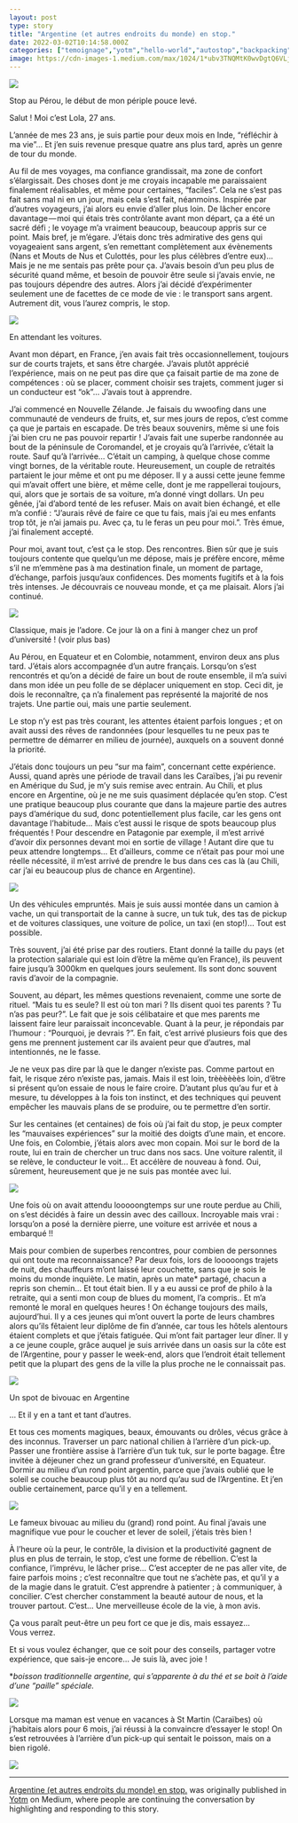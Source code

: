 ```yaml
---
layout: post
type: story
title: "Argentine (et autres endroits du monde) en stop."
date: 2022-03-02T10:14:58.000Z
categories: ["temoignage","yotm","hello-world","autostop","backpacking"]
image: https://cdn-images-1.medium.com/max/1024/1*ubv3TNQMtK0wvDgtQ6VLjA.jpeg
---
```


![](https://cdn-images-1.medium.com/max/1024/1*ubv3TNQMtK0wvDgtQ6VLjA.jpeg)

Stop au Pérou, le début de mon périple pouce levé.

Salut ! Moi c’est Lola, 27 ans.

L’année de mes 23 ans, je suis partie pour deux mois en Inde, “réfléchir à ma vie”… Et j’en suis revenue presque quatre ans plus tard, après un genre de tour du monde.

Au fil de mes voyages, ma confiance grandissait, ma zone de confort s’élargissait. Des choses dont je me croyais incapable me paraissaient finalement réalisables, et même pour certaines, “faciles”. Cela ne s’est pas fait sans mal ni en un jour, mais cela s’est fait, néanmoins. Inspirée par d’autres voyageurs, j’ai alors eu envie d’aller plus loin. De lâcher encore davantage — moi qui étais très contrôlante avant mon départ, ça a été un sacré défi ; le voyage m’a vraiment beaucoup, beaucoup appris sur ce point. Mais bref, je m’égare. J’étais donc très admirative des gens qui voyageaient sans argent, s’en remettant complètement aux évènements (Nans et Mouts de Nus et Culottés, pour les plus célèbres d’entre eux)… Mais je ne me sentais pas prête pour ça. J’avais besoin d’un peu plus de sécurité quand même, et besoin de pouvoir être seule si j’avais envie, ne pas toujours dépendre des autres. Alors j’ai décidé d’expérimenter seulement une de facettes de ce mode de vie : le transport sans argent. Autrement dit, vous l’aurez compris, le stop.

![](https://cdn-images-1.medium.com/max/686/1*NtG1SgdnBfGHDKTpp59b2Q.jpeg)

En attendant les voitures.

Avant mon départ, en France, j’en avais fait très occasionnellement, toujours sur de courts trajets, et sans être chargée. J’avais plutôt apprécié l’expérience, mais on ne peut pas dire que ça faisait partie de ma zone de compétences : où se placer, comment choisir ses trajets, comment juger si un conducteur est “ok”… J’avais tout à apprendre.

J’ai commencé en Nouvelle Zélande. Je faisais du wwoofing dans une communauté de vendeurs de fruits, et, sur mes jours de repos, c’est comme ça que je partais en escapade. De très beaux souvenirs, même si une fois j’ai bien cru ne pas pouvoir repartir ! J’avais fait une superbe randonnée au bout de la péninsule de Coromandel, et je croyais qu’à l’arrivée, c’était la route. Sauf qu’à l’arrivée… C’était un camping, à quelque chose comme vingt bornes, de la véritable route. Heureusement, un couple de retraités partaient le jour même et ont pu me déposer. Il y a aussi cette jeune femme qui m’avait offert une bière, et même celle, dont je me rappellerai toujours, qui, alors que je sortais de sa voiture, m’a donné vingt dollars. Un peu gênée, j’ai d’abord tenté de les refuser. Mais on avait bien échangé, et elle m’a confié : “J’aurais rêvé de faire ce que tu fais, mais j’ai eu mes enfants trop tôt, je n’ai jamais pu. Avec ça, tu le feras un peu pour moi.”. Très émue, j’ai finalement accepté.

Pour moi, avant tout, c’est ça le stop. Des rencontres. Bien sûr que je suis toujours contente que quelqu’un me dépose, mais je préfère encore, même s’il ne m’emmène pas à ma destination finale, un moment de partage, d’échange, parfois jusqu’aux confidences. Des moments fugitifs et à la fois très intenses. Je découvrais ce nouveau monde, et ça me plaisait. Alors j’ai continué.

![](https://cdn-images-1.medium.com/max/1024/1*-2oAtB7VlK-jn0Sz5W0ECg.jpeg)

Classique, mais je l’adore. Ce jour là on a fini à manger chez un prof d’université ! (voir plus bas)

Au Pérou, en Equateur et en Colombie, notamment, environ deux ans plus tard. J’étais alors accompagnée d’un autre français. Lorsqu’on s’est rencontrés et qu’on a décidé de faire un bout de route ensemble, il m’a suivi dans mon idée un peu folle de se déplacer uniquement en stop. Ceci dit, je dois le reconnaître, ça n’a finalement pas représenté la majorité de nos trajets. Une partie oui, mais une partie seulement.

Le stop n’y est pas très courant, les attentes étaient parfois longues ; et on avait aussi des rêves de randonnées (pour lesquelles tu ne peux pas te permettre de démarrer en milieu de journée), auxquels on a souvent donné la priorité.

J’étais donc toujours un peu “sur ma faim”, concernant cette expérience. Aussi, quand après une période de travail dans les Caraïbes, j’ai pu revenir en Amérique du Sud, je m’y suis remise avec entrain. Au Chili, et plus encore en Argentine, où je ne me suis quasiment déplacée qu’en stop. C’est une pratique beaucoup plus courante que dans la majeure partie des autres pays d’amérique du sud, donc potentiellement plus facile, car les gens ont davantage l’habitude… Mais c’est aussi le risque de spots beaucoup plus fréquentés ! Pour descendre en Patagonie par exemple, il m’est arrivé d’avoir dix personnes devant moi en sortie de village ! Autant dire que tu peux attendre longtemps… Et d’ailleurs, comme ce n’était pas pour moi une réelle nécessité, il m’est arrivé de prendre le bus dans ces cas là (au Chili, car j’ai eu beaucoup plus de chance en Argentine).

![](https://cdn-images-1.medium.com/max/1024/1*UeaDp3zTZCZi-AHIJ_5maA.jpeg)

Un des véhicules empruntés. Mais je suis aussi montée dans un camion à vache, un qui transportait de la canne à sucre, un tuk tuk, des tas de pickup et de voitures classiques, une voiture de police, un taxi (en stop!)… Tout est possible.

Très souvent, j’ai été prise par des routiers. Etant donné la taille du pays (et la protection salariale qui est loin d’être la même qu’en France), ils peuvent faire jusqu’à 3000km en quelques jours seulement. Ils sont donc souvent ravis d’avoir de la compagnie.

Souvent, au départ, les mêmes questions revenaient, comme une sorte de rituel. “Mais tu es seule? Il est où ton mari ? Ils disent quoi tes parents ? Tu n’as pas peur?”. Le fait que je sois célibataire et que mes parents me laissent faire leur paraissait inconcevable. Quant à la peur, je répondais par l’humour : “Pourquoi, je devrais ?”. En fait, c’est arrivé plusieurs fois que des gens me prennent justement car ils avaient peur que d’autres, mal intentionnés, ne le fasse.

Je ne veux pas dire par là que le danger n’existe pas. Comme partout en fait, le risque zéro n’existe pas, jamais. Mais il est loin, trèèèèèès loin, d’être si présent qu’on essaie de nous le faire croire. D’autant plus qu’au fur et à mesure, tu développes à la fois ton instinct, et des techniques qui peuvent empêcher les mauvais plans de se produire, ou te permettre d’en sortir.

Sur les centaines (et centaines) de fois où j’ai fait du stop, je peux compter les “mauvaises expériences” sur la moitié des doigts d’une main, et encore. Une fois, en Colombie, j’étais alors avec mon copain. Moi sur le bord de la route, lui en train de chercher un truc dans nos sacs. Une voiture ralentit, il se relève, le conducteur le voit… Et accélère de nouveau à fond. Oui, sûrement, heureusement que je ne suis pas montée avec lui.

![](https://cdn-images-1.medium.com/max/1024/1*UbB42WvT4lBiAaS-h6J3og.jpeg)

Une fois où on avait attendu looooongtemps sur une route perdue au Chili, on s’est décidés à faire un dessin avec des cailloux. Incroyable mais vrai : lorsqu’on a posé la dernière pierre, une voiture est arrivée et nous a embarqué !!

Mais pour combien de superbes rencontres, pour combien de personnes qui ont toute ma reconnaissance? Par deux fois, lors de looooongs trajets de nuit, des chauffeurs m’ont laissé leur couchette, sans que je sois le moins du monde inquiète. Le matin, après un mate\* partagé, chacun a repris son chemin… Et tout était bien. Il y a eu aussi ce prof de philo à la retraite, qui a senti mon coup de blues du moment, l’a compris.. Et m’a remonté le moral en quelques heures ! On échange toujours des mails, aujourd’hui. Il y a ces jeunes qui m’ont ouvert la porte de leurs chambres alors qu’ils fêtaient leur diplôme de fin d’année, car tous les hôtels alentours étaient complets et que j’étais fatiguée. Qui m’ont fait partager leur dîner. Il y a ce jeune couple, grâce auquel je suis arrivée dans un oasis sur la côte est de l’Argentine, pour y passer le week-end, alors que l’endroit était tellement petit que la plupart des gens de la ville la plus proche ne le connaissait pas.

![](https://cdn-images-1.medium.com/max/1024/1*yg1zJgF4pIEmJfiZ8No8CA.jpeg)

Un spot de bivouac en Argentine

… Et il y en a tant et tant d’autres.

Et tous ces moments magiques, beaux, émouvants ou drôles, vécus grâce à des inconnus. Traverser un parc national chilien à l’arrière d’un pick-up. Passer une frontière assise à l’arrière d’un tuk tuk, sur le porte bagage. Être invitée à déjeuner chez un grand professeur d’université, en Equateur. Dormir au milieu d’un rond point argentin, parce que j’avais oublié que le soleil se couche beaucoup plus tôt au nord qu’au sud de l’Argentine. Et j’en oublie certainement, parce qu’il y en a tellement.

![](https://cdn-images-1.medium.com/max/1024/1*OsjT_piFS_Es4sgv5q3o_A.jpeg)

Le fameux bivouac au milieu du (grand) rond point. Au final j’avais une magnifique vue pour le coucher et lever de soleil, j’étais très bien !

À l’heure où la peur, le contrôle, la division et la productivité gagnent de plus en plus de terrain, le stop, c’est une forme de rébellion. C’est la confiance, l’imprévu, le lâcher prise… C’est accepter de ne pas aller vite, de faire parfois moins ; c’est reconnaître que tout ne s’achète pas, et qu’il y a de la magie dans le gratuit. C’est apprendre à patienter ; à communiquer, à concilier. C’est chercher constamment la beauté autour de nous, et la trouver partout. C’est… Une merveilleuse école de la vie, à mon avis.

Ça vous paraît peut-être un peu fort ce que je dis, mais essayez… Vous verrez.

Et si vous voulez échanger, que ce soit pour des conseils, partager votre expérience, que sais-je encore… Je suis là, avec joie !

\*_boisson traditionnelle argentine, qui s’apparente à du thé et se boit à l’aide d’une “paille” spéciale._

![](https://cdn-images-1.medium.com/max/1024/1*UuY34xe98bYkwXH60kWqlw.jpeg)

Lorsque ma maman est venue en vacances à St Martin (Caraïbes) où j’habitais alors pour 6 mois, j’ai réussi à la convaincre d’essayer le stop! On s’est retrouvées à l’arrière d’un pick-up qui sentait le poisson, mais on a bien rigolé.

![](https://medium.com/_/stat?event=post.clientViewed&referrerSource=full_rss&postId=1f0ff1a99729)

* * *

[Argentine (et autres endroits du monde) en stop.](https://medium.com/yotm/argentine-et-autres-endroits-du-monde-en-stop-1f0ff1a99729) was originally published in [Yotm](https://medium.com/yotm) on Medium, where people are continuing the conversation by highlighting and responding to this story.